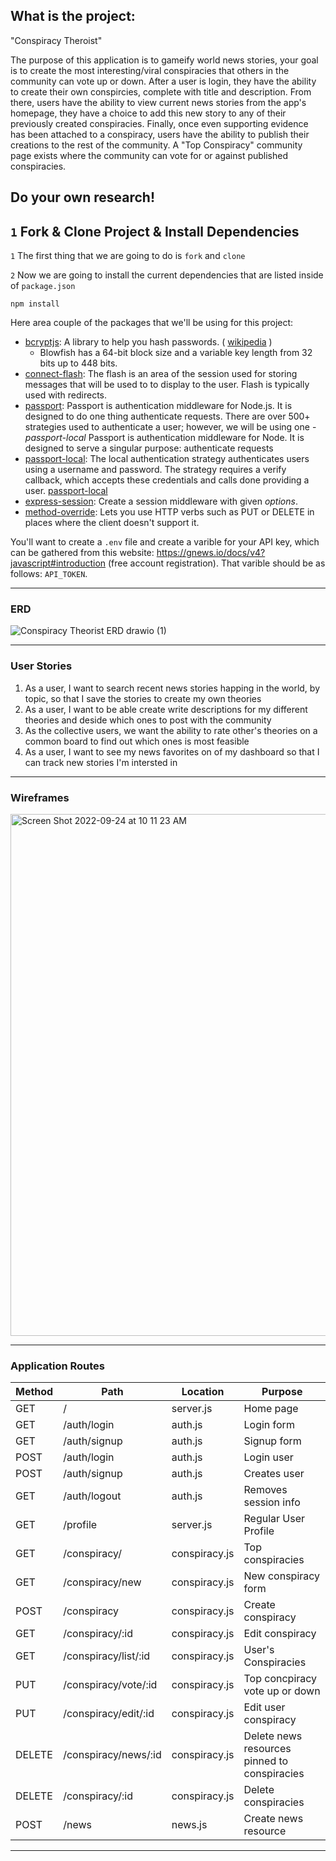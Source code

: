 ## What is the project:
"Conspiracy Theroist"

The purpose of this application is to gameify world news stories, your goal is to create the most interesting/viral conspiracies that others in the community can vote up or down. After a user is login, they have the ability to create their own conspircies, complete with title and description. From there, users have the ability to view current news stories from the app's homepage, they have a choice to add this new story to any of their previously created conspiracies. Finally, once even supporting evidence has been attached to a conspiracy, users have the ability to publish their creations to the rest of the community. A "Top Conspiracy" community page exists where the community can vote for or against published conspiracies. 

Do your own research! 
----------------------------------------------------------
## `1` Fork & Clone Project & Install Dependencies
`1` The first thing that we are going to do is `fork` and `clone`

`2` Now we are going to install the current dependencies that are listed inside of `package.json`
```text
npm install
```

Here area  couple of the packages that we'll be using for this project:

-  [bcryptjs](https://www.npmjs.com/package/bcryptjs): A library to help you hash passwords. ( [wikipedia](https://en.wikipedia.org/wiki/Bcrypt) ) 
    - Blowfish has a 64-bit block size and a variable key length from 32 bits up to 448 bits.
- [connect-flash](https://github.com/jaredhanson/connect-flash): The flash is an area of the session used for storing messages that will be used to to display to the user. Flash is typically used with redirects.
- [passport](https://www.passportjs.org/docs/): Passport is authentication middleware for Node.js. It is designed to do one thing authenticate requests. There are over 500+ strategies used to authenticate a user; however, we will be using one - *passport-local* Passport is authentication middleware for Node. It is designed to serve a singular purpose: authenticate requests
- [passport-local](http://www.passportjs.org/packages/passport-local/): The local authentication strategy authenticates users using a username and password. The strategy requires a verify callback, which accepts these credentials and calls done providing a user. [passport-local](http://www.passportjs.org/packages/passport-local/)
- [express-session](https://github.com/expressjs/session): Create a session middleware with given *options*.
- [method-override](https://github.com/expressjs/method-override): Lets you use HTTP verbs such as PUT or DELETE in places where the client doesn't support it.

You'll want to create a `.env` file and create a varible for your API key, which can be gathered from
this website: https://gnews.io/docs/v4?javascript#introduction (free account registration). That varible should be
as follows: `API_TOKEN`. 


----------------------------------------------------------
### ERD

![Conspiracy Theorist ERD drawio (1)](https://user-images.githubusercontent.com/39060344/190321429-da3b82ef-fe07-4a99-a225-2c50a1c31594.png)

----------------------------------------------------------
### User Stories
1. As a user, I want to search recent news stories happing in the world, by topic, so that I save the stories to create my own theories
2. As a user, I want to be able create write descriptions for my different theories and deside which ones to post with the community
3. As the collective users, we want the ability to rate other's theories on a common board to find out which ones is most feasible
4. As a user, I want to see my news favorites on of my dashboard so that I can track new stories I'm intersted in
----------------------------------------------------------
### Wireframes 

<img width="835" alt="Screen Shot 2022-09-24 at 10 11 23 AM" src="https://user-images.githubusercontent.com/39060344/193418993-5c65d86c-c125-43fd-82ac-0fa2d0b69f27.png">

----------------------------------------------------------
### Application Routes

| Method | Path | Location | Purpose |
| ------ | ---------------- | -------------- | ------------------- |
| GET | / | server.js | Home page |
| GET | /auth/login | auth.js | Login form |
| GET | /auth/signup | auth.js | Signup form |
| POST | /auth/login | auth.js | Login user |
| POST | /auth/signup | auth.js | Creates user |
| GET | /auth/logout | auth.js | Removes session info |
| GET | /profile | server.js | Regular User Profile |
| GET | /conspiracy/ | conspiracy.js | Top conspiracies | 
| GET | /conspiracy/new | conspiracy.js | New conspiracy form |
| POST | /conspiracy | conspiracy.js | Create conspiracy |
| GET | /conspiracy/:id | conspiracy.js | Edit conspiracy |
| GET | /conspiracy/list/:id | conspiracy.js | User's Conspiracies |
| PUT | /conspiracy/vote/:id | conspiracy.js | Top concpiracy vote up or down | 
| PUT | /conspiracy/edit/:id | conspiracy.js | Edit user conspiracy | 
| DELETE | /conspiracy/news/:id | conspiracy.js | Delete news resources pinned to conspiracies |
| DELETE | /conspiracy/:id | conspiracy.js | Delete conspiracies |
| POST | /news | news.js | Create news resource |

----------------------------------------------------------
